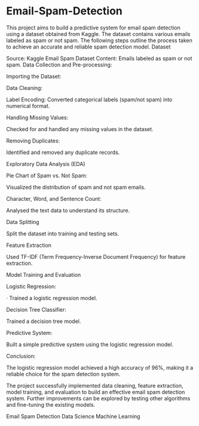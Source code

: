 # Email-Spam-Detection
This project aims to build a predictive system for email spam detection using a dataset obtained from Kaggle. The dataset contains various emails labeled as spam or not spam. The following steps outline the process taken to achieve an accurate and reliable spam detection model.
Dataset

Source: Kaggle Email Spam Dataset
Content: Emails labeled as spam or not spam.
Data Collection and Pre-processing:

Importing the Dataset:


Data Cleaning:

Label Encoding:
Converted categorical labels (spam/not spam) into numerical format.

Handling Missing Values:

Checked for and handled any missing values in the dataset.

Removing Duplicates:

Identified and removed any duplicate records.

Exploratory Data Analysis (EDA)

Pie Chart of Spam vs. Not Spam:

Visualized the distribution of spam and not spam emails.


Character, Word, and Sentence Count:

Analysed the text data to understand its structure.

Data Splitting

Split the dataset into training and testing sets.

Feature Extraction

Used TF-IDF (Term Frequency-Inverse Document Frequency) for feature extraction.

Model Training and Evaluation

Logistic Regression:

· Trained a logistic regression model.



Decision Tree Classifier:

Trained a decision tree model.


Predictive System:

Built a simple predictive system using the logistic regression model.

Conclusion:

The logistic regression model achieved a high accuracy of 96%, making it a reliable choice for the spam detection system.

The project successfully implemented data cleaning, feature extraction, model training, and evaluation to build an effective email spam detection system. Further improvements can be explored by testing other algorithms and fine-tuning the existing models.

Email Spam Detection
Data Science
Machine Learning
